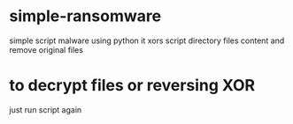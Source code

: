 # simple-ransomware
simple script malware using python
it xors script directory files content and remove original files

# to decrypt files or reversing XOR 
just run script again
